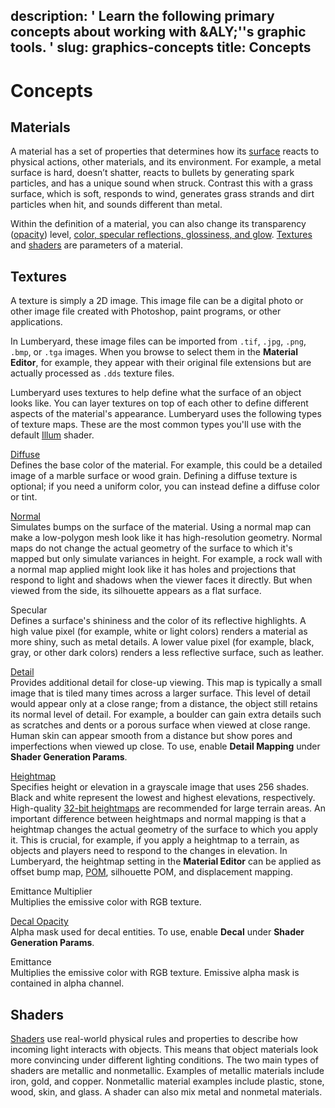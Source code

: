 description: ' Learn the following primary concepts about working with &ALY;''s graphic
  tools. '
slug: graphics-concepts
title: Concepts
---
# Concepts<a name="graphics-concepts"></a>

## Materials<a name="graphics-concepts-materials"></a>

A material has a set of properties that determines how its [surface](mat-surface-types.md) reacts to physical actions, other materials, and its environment\. For example, a metal surface is hard, doesn’t shatter, reacts to bullets by generating spark particles, and has a unique sound when struck\. Contrast this with a grass surface, which is soft, responds to wind, generates grass strands and dirt particles when hit, and sounds different than metal\.

Within the definition of a material, you can also change its transparency \([opacity](mat-opacity.md)\) level, [color, specular reflections, glossiness, and glow](mat-color-lighting.md)\. [Textures](#graphics-concepts-textures) and [shaders](mat-shaders-intro.md) are parameters of a material\.

## Textures<a name="graphics-concepts-textures"></a>

A texture is simply a 2D image\. This image file can be a digital photo or other image file created with Photoshop, paint programs, or other applications\.

In Lumberyard, these image files can be imported from `.tif`, `.jpg`, `.png`, `.bmp`, or `.tga` images\. When you browse to select them in the **Material Editor**, for example, they appear with their original file extensions but are actually processed as `.dds` texture files\.

Lumberyard uses textures to help define what the surface of an object looks like\. You can layer textures on top of each other to define different aspects of the material's appearance\. Lumberyard uses the following types of texture maps\. These are the most common types you'll use with the default [Illum](shader-ref-illum.md) shader\.

[Diffuse](mat-maps-diffuse.md)  
Defines the base color of the material\. For example, this could be a detailed image of a marble surface or wood grain\. Defining a diffuse texture is optional; if you need a uniform color, you can instead define a diffuse color or tint\.

[Normal](mat-maps-normal-intro.md)  
Simulates bumps on the surface of the material\. Using a normal map can make a low\-polygon mesh look like it has high\-resolution geometry\. Normal maps do not change the actual geometry of the surface to which it's mapped but only simulate variances in height\. For example, a rock wall with a normal map applied might look like it has holes and projections that respond to light and shadows when the viewer faces it directly\. But when viewed from the side, its silhouette appears as a flat surface\.

Specular  
Defines a surface's shininess and the color of its reflective highlights\. A high value pixel \(for example, white or light colors\) renders a material as more shiny, such as metal details\. A lower value pixel \(for example, black, gray, or other dark colors\) renders a less reflective surface, such as leather\.

[Detail](mat-maps-detail-intro.md)  
Provides additional detail for close\-up viewing\. This map is typically a small image that is tiled many times across a larger surface\. This level of detail would appear only at a close range; from a distance, the object still retains its normal level of detail\. For example, a boulder can gain extra details such as scratches and dents or a porous surface when viewed at close range\. Human skin can appear smooth from a distance but show pores and imperfections when viewed up close\. To use, enable **Detail Mapping** under **Shader Generation Params**\.

[Heightmap](mat-maps-displacement-intro.md)  
Specifies height or elevation in a grayscale image that uses 256 shades\. Black and white represent the lowest and highest elevations, respectively\. High\-quality [32\-bit heightmaps](terrain-heightmap-import.md) are recommended for large terrain areas\. An important difference between heightmaps and normal mapping is that a heightmap changes the actual geometry of the surface to which you apply it\. This is crucial, for example, if you apply a heightmap to a terrain, as objects and players need to respond to the changes in elevation\. In Lumberyard, the heightmap setting in the **Material Editor** can be applied as offset bump map, [POM](https://docs.aws.amazon.com/lumberyard/latest/userguide/ly-glos-chap.html#pom), silhouette POM, and displacement mapping\.

Emittance Multiplier  
Multiplies the emissive color with RGB texture\.

[Decal Opacity](mat-maps-decal-intro.md)  
Alpha mask used for decal entities\. To use, enable **Decal** under **Shader Generation Params**\.

Emittance  
Multiplies the emissive color with RGB texture\. Emissive alpha mask is contained in alpha channel\.

## Shaders<a name="graphics-concepts-shaders"></a>

[Shaders](mat-shaders-intro.md) use real\-world physical rules and properties to describe how incoming light interacts with objects\. This means that object materials look more convincing under different lighting conditions\. The two main types of shaders are metallic and nonmetallic\. Examples of metallic materials include iron, gold, and copper\. Nonmetallic material examples include plastic, stone, wood, skin, and glass\. A shader can also mix metal and nonmetal materials\.